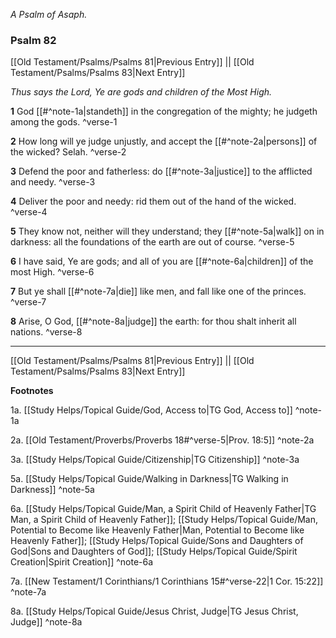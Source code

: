 *A Psalm of Asaph.*

### Psalm 82

[[Old Testament/Psalms/Psalms 81|Previous Entry]]  ||  [[Old Testament/Psalms/Psalms 83|Next Entry]]

*Thus says the Lord, Ye are gods and children of the Most High.*

**1**  God [[#^note-1a|standeth]] in the congregation of the mighty; he judgeth among the gods. ^verse-1

**2**  How long will ye judge unjustly, and accept the [[#^note-2a|persons]] of the wicked? Selah. ^verse-2

**3**  Defend the poor and fatherless: do [[#^note-3a|justice]] to the afflicted and needy. ^verse-3

**4**  Deliver the poor and needy: rid them out of the hand of the wicked. ^verse-4

**5**  They know not, neither will they understand; they [[#^note-5a|walk]] on in darkness: all the foundations of the earth are out of course. ^verse-5

**6**  I have said, Ye are gods; and all of you are [[#^note-6a|children]] of the most High. ^verse-6

**7**  But ye shall [[#^note-7a|die]] like men, and fall like one of the princes. ^verse-7

**8**  Arise, O God, [[#^note-8a|judge]] the earth: for thou shalt inherit all nations. ^verse-8


---
[[Old Testament/Psalms/Psalms 81|Previous Entry]]  ||  [[Old Testament/Psalms/Psalms 83|Next Entry]]


**Footnotes**


1a. [[Study Helps/Topical Guide/God, Access to|TG God, Access to]] ^note-1a

2a. [[Old Testament/Proverbs/Proverbs 18#^verse-5|Prov. 18:5]] ^note-2a

3a. [[Study Helps/Topical Guide/Citizenship|TG Citizenship]] ^note-3a

5a. [[Study Helps/Topical Guide/Walking in Darkness|TG Walking in Darkness]] ^note-5a

6a. [[Study Helps/Topical Guide/Man, a Spirit Child of Heavenly Father|TG Man, a Spirit Child of Heavenly Father]]; [[Study Helps/Topical Guide/Man, Potential to Become like Heavenly Father|Man, Potential to Become like Heavenly Father]]; [[Study Helps/Topical Guide/Sons and Daughters of God|Sons and Daughters of God]]; [[Study Helps/Topical Guide/Spirit Creation|Spirit Creation]] ^note-6a

7a. [[New Testament/1 Corinthians/1 Corinthians 15#^verse-22|1 Cor. 15:22]] ^note-7a

8a. [[Study Helps/Topical Guide/Jesus Christ, Judge|TG Jesus Christ, Judge]] ^note-8a